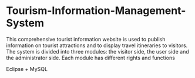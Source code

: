 # Tourism-Information-Management-System
 
This comprehensive tourist information website is used to publish information on tourist attractions and to display travel itineraries to visitors.
The system is divided into three modules: the visitor side, the user side and the administrator side. Each module has different rights and functions

Eclipse + MySQL
